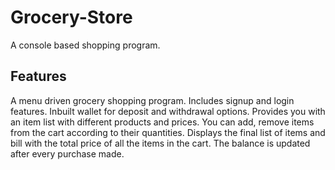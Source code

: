 # Grocery-Store
A console based shopping program.

## Features

   A menu driven grocery shopping program.
   Includes signup and login features.
   Inbuilt wallet for deposit and withdrawal options.
   Provides you with an item list with different products and prices.
   You can add, remove items from the cart according to their quantities.
   Displays the final list of items and bill with the total price of all the items in the cart.
   The balance is updated after every purchase made.

